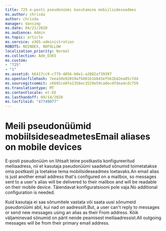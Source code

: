 ```yaml
---
title: 725 e-posti pseudonüümi kasutamine mobiilsideseadmes
ms.author: chrisda
author: chrisda
manager: dansimp
ms.date: 04/21/2020
ms.audience: Admin
ms.topic: article
ms.service: o365-administration
ROBOTS: NOINDEX, NOFOLLOW
localization_priority: Normal
ms.collection: Adm_O365
ms.custom:
- "725"
- "1"
ms.assetid: b6417cc9-c779-4856-b0e1-a2882af39397
ms.openlocfilehash: 7eea3de92019afb801b1b843ef562b42ea85c7dd
ms.sourcegitcommit: c6692ce0fa1358ec3529e59ca0ecdfdea4cdc759
ms.translationtype: MT
ms.contentlocale: et-EE
ms.lasthandoff: 09/14/2020
ms.locfileid: "47749077"
---
```

# <a name="email-aliases-on-mobile-devices"></a><span data-ttu-id="5a927-102">Meili pseudonüümid mobiilsideseadmetes</span><span class="sxs-lookup"><span data-stu-id="5a927-102">Email aliases on mobile devices</span></span>

<span data-ttu-id="5a927-103">E-posti pseudonüüm on lihtsalt teine postkastis konfigureeritud meiliaadress, nii et kasutaja pseudonüümi saadetud sõnumid toimetatakse oma postkasti ja loetakse tema mobiilsideseadmes loetavaks.</span><span class="sxs-lookup"><span data-stu-id="5a927-103">An email alias is just another email address that's configured on a mailbox, so messages sent to a user's alias will be delivered to their mailbox and will be readable on their mobile device.</span></span> <span data-ttu-id="5a927-104">Täiendavat konfiguratsiooni pole vaja.</span><span class="sxs-lookup"><span data-stu-id="5a927-104">No additional configuration is needed.</span></span>

<span data-ttu-id="5a927-105">Kuid kasutaja ei saa sõnumitele vastata või saata uusi sõnumeid pseudonüümi abil, kui nad on aadressilt.</span><span class="sxs-lookup"><span data-stu-id="5a927-105">But, a user can't reply to messages or send new messages using an alias as their From address.</span></span> <span data-ttu-id="5a927-106">Kõik väljaminevad sõnumid on pärit nende peamisest meiliaadressist.</span><span class="sxs-lookup"><span data-stu-id="5a927-106">All outgoing messages will be from their primary email address.</span></span>
